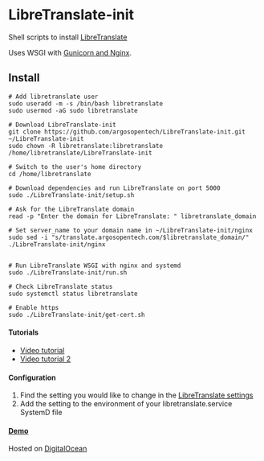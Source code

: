 # LibreTranslate-init

Shell scripts to install [LibreTranslate](https://libretranslate.com)

Uses WSGI with [Gunicorn and Nginx](https://www.digitalocean.com/community/tutorials/how-to-serve-flask-applications-with-gunicorn-and-nginx-on-ubuntu-18-04).

## Install

```
# Add libretranslate user
sudo useradd -m -s /bin/bash libretranslate
sudo usermod -aG sudo libretranslate

# Download LibreTranslate-init
git clone https://github.com/argosopentech/LibreTranslate-init.git ~/LibreTranslate-init
sudo chown -R libretranslate:libretranslate /home/libretranslate/LibreTranslate-init

# Switch to the user's home directory
cd /home/libretranslate

# Download dependencies and run LibreTranslate on port 5000
sudo ./LibreTranslate-init/setup.sh

# Ask for the LibreTranslate domain
read -p "Enter the domain for LibreTranslate: " libretranslate_domain

# Set server_name to your domain name in ~/LibreTranslate-init/nginx
sudo sed -i "s/translate.argosopentech.com/$libretranslate_domain/" ./LibreTranslate-init/nginx


# Run LibreTranslate WSGI with nginx and systemd
sudo ./LibreTranslate-init/run.sh

# Check LibreTranslate status
sudo systemctl status libretranslate

# Enable https
sudo ./LibreTranslate-init/get-cert.sh

```

#### Tutorials
- [Video tutorial](https://www.youtube.com/watch?v=mwacU-yqJwc)
- [Video tutorial 2](https://www.youtube.com/watch?v=SJ8lNcn4cjE)

#### Configuration
1. Find the setting you would like to change in the [LibreTranslate settings](https://github.com/LibreTranslate/LibreTranslate#arguments)
2. Add the setting to the environment of your libretranslate.service SystemD file

#### [Demo](https://translate.argosopentech.com)
Hosted on [DigitalOcean](https://m.do.co/c/a1af57be6e3f)
